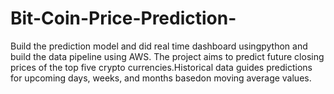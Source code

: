 # Bit-Coin-Price-Prediction-
Build the prediction model and did real time dashboard usingpython and build the data pipeline using AWS. The project aims to predict future closing prices of the top five crypto currencies.Historical data guides predictions for upcoming days, weeks, and months basedon moving average values.
